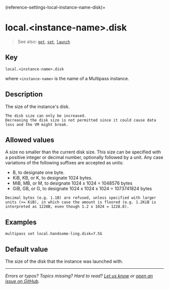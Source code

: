 (reference-settings-local-instance-name-disk)=
# local.\<instance-name\>.disk

> See also: [`get`](/reference/command-line-interface/get), [`set`](/reference/command-line-interface/set), [`launch`](/reference/command-line-interface/launch)

## Key

`local.<instance-name>.disk`

where `<instance-name>` is the name of a Multipass instance.

## Description

The size of the instance's disk.

```{caution}
The disk size can only be increased.
Decreasing the disk size is not permitted since it could cause data loss and the VM might break. 
```

## Allowed values

A size no smaller than the current disk size. This size can be specified with a positive integer or decimal number, optionally followed by a unit. Any case variations of the following suffixes are accepted as units:
  - B, to designate one byte.
  - KiB, KB, or K, to designate 1024 bytes.
  - MiB, MB, or M, to designate 1024 x 1024 = 1048576 bytes
  - GiB, GB, or G, to designate 1024 x 1024 x 1024 = 1073741824 bytes
  
```{note}
Decimal bytes (e.g. 1.1B) are refused, unless specified with larger units (>= KiB), in which case the amount is floored (e.g. 1.2KiB is interpreted as 1228B, even though 1.2 x 1024 = 1228.8).
```

## Examples

`multipass set local.handsome-ling.disk=7.5G`

## Default value

The size of the disk that the instance was launched with.

---

*Errors or typos? Topics missing? Hard to read? <a href="https://docs.google.com/forms/d/e/1FAIpQLSd0XZDU9sbOCiljceh3rO_rkp6vazy2ZsIWgx4gsvl_Sec4Ig/viewform?usp=pp_url&entry.317501128=https://multipass.run/docs/local.<instance-name>.disk" target="_blank">Let us know</a> or <a href="https://github.com/canonical/multipass/issues/new/choose" target="_blank">open an issue on GitHub</a>.*

